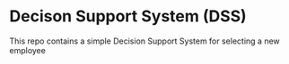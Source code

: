 # Decison Support System (DSS)

This repo contains a simple Decision Support System for selecting a new employee
